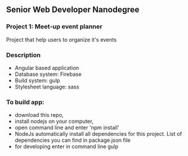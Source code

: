 ## Senior Web Developer Nanodegree
### Project 1: Meet-up event planner

Project that help users to organize it's events

### Description
- Angular based application
- Database system: Firebase
- Build system: gulp
- Stylesheet language: sass


### To build app:
- download this repo,
- install nodejs on your computer,
- open command line and enter 'npm install'
- NodeJs automatically install all dependencies for this project. List of dependencies you can find in package.json file
- for developing enter in command line gulp





